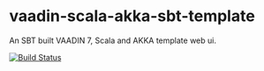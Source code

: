 # vaadin-scala-akka-sbt-template
An SBT built VAADIN 7, Scala and AKKA template web ui.

[![Build Status](https://travis-ci.org/mcsherrylabs/vaadin-scala-akka-sbt-template.svg?branch=master)](https://travis-ci.org/mcsherrylabs/vaadin-scala-akka-sbt-template)
